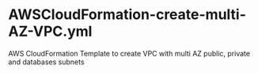 # AWSCloudFormation-create-multi-AZ-VPC.yml
AWS CloudFormation Template to create VPC with multi AZ public, private and databases subnets
